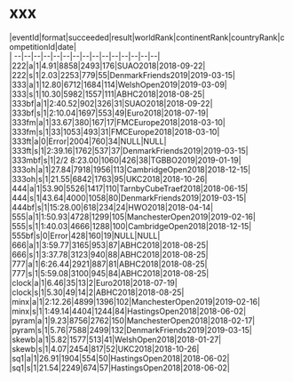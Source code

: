 # xxx


|eventId|format|succeeded|result|worldRank|continentRank|countryRank|competitionId|date|  
|	--|--|--|--|--|--|--|--|--|--|--|--|--|--|--|  
|222|a|1|4.91|8858|2493|176|SUAO2018|2018-09-22|  
|222|s|1|2.03|2253|779|55|DenmarkFriends2019|2019-03-15|  
|333|a|1|12.80|6712|1684|114|WelshOpen2019|2019-03-09|  
|333|s|1|10.30|5982|1557|111|ABHC2018|2018-08-25|  
|333bf|a|1|2:40.52|902|326|31|SUAO2018|2018-09-22|  
|333bf|s|1|2:10.04|1697|553|49|Euro2018|2018-07-19|  
|333fm|a|1|33.67|380|167|17|FMCEurope2018|2018-03-10|  
|333fm|s|1|33|1053|493|31|FMCEurope2018|2018-03-10|  
|333ft|a|0|Error|2004|760|34|NULL|NULL|  
|333ft|s|1|2:39.16|1762|537|37|DenmarkFriends2019|2019-03-15|  
|333mbf|s|1|2/2 8:23.00|1060|426|38|TGBBO2019|2019-01-19|  
|333oh|a|1|27.84|7918|1956|113|CambridgeOpen2018|2018-12-15|  
|333oh|s|1|21.55|6842|1763|95|UKC2018|2018-10-26|  
|444|a|1|53.90|5526|1417|110|TarnbyCubeTraef2018|2018-06-15|  
|444|s|1|43.64|4000|1058|80|DenmarkFriends2019|2019-03-15|  
|444bf|s|1|15:28.00|618|234|24|HWO2018|2018-04-14|  
|555|a|1|1:50.93|4728|1299|105|ManchesterOpen2019|2019-02-16|  
|555|s|1|1:40.03|4666|1288|100|CambridgeOpen2018|2018-12-15|  
|555bf|s|0|Error|428|160|19|NULL|NULL|  
|666|a|1|3:59.77|3165|953|87|ABHC2018|2018-08-25|  
|666|s|1|3:37.78|3123|940|88|ABHC2018|2018-08-25|  
|777|a|1|6:26.44|2921|887|81|ABHC2018|2018-08-25|  
|777|s|1|5:59.08|3100|945|84|ABHC2018|2018-08-25|  
|clock|a|1|6.46|35|13|2|Euro2018|2018-07-19|  
|clock|s|1|5.30|49|14|2|ABHC2018|2018-08-25|  
|minx|a|1|2:12.26|4899|1396|102|ManchesterOpen2019|2019-02-16|  
|minx|s|1|1:49.14|4404|1244|84|HastingsOpen2018|2018-06-02|  
|pyram|a|1|9.23|8756|2762|150|ManchesterOpen2018|2018-02-17|  
|pyram|s|1|5.76|7588|2499|132|DenmarkFriends2019|2019-03-15|  
|skewb|a|1|5.82|1577|513|41|WelshOpen2018|2018-01-27|  
|skewb|s|1|4.07|2454|817|52|UKC2018|2018-10-26|  
|sq1|a|1|26.91|1904|554|50|HastingsOpen2018|2018-06-02|  
|sq1|s|1|21.54|2249|674|57|HastingsOpen2018|2018-06-02|  
